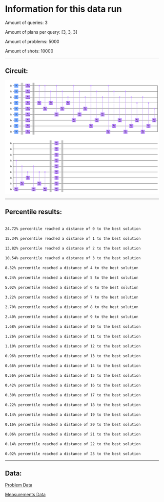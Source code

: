 # Information for this data run

Amount of queries: 3

Amount of plans per query: [3, 3, 3]

Amount of problems: 5000

Amount of shots: 10000

<hr>

## Circuit:

![Circuit](circuit.png)

<hr>

## Percentile results:

```

24.72% percentile reached a distance of 0 to the best solution

15.34% percentile reached a distance of 1 to the best solution

13.82% percentile reached a distance of 2 to the best solution

10.54% percentile reached a distance of 3 to the best solution

8.32% percentile reached a distance of 4 to the best solution

6.24% percentile reached a distance of 5 to the best solution

5.02% percentile reached a distance of 6 to the best solution

3.22% percentile reached a distance of 7 to the best solution

2.70% percentile reached a distance of 8 to the best solution

2.40% percentile reached a distance of 9 to the best solution

1.68% percentile reached a distance of 10 to the best solution

1.26% percentile reached a distance of 11 to the best solution

1.10% percentile reached a distance of 12 to the best solution

0.96% percentile reached a distance of 13 to the best solution

0.66% percentile reached a distance of 14 to the best solution

0.56% percentile reached a distance of 15 to the best solution

0.42% percentile reached a distance of 16 to the best solution

0.30% percentile reached a distance of 17 to the best solution

0.22% percentile reached a distance of 18 to the best solution

0.14% percentile reached a distance of 19 to the best solution

0.16% percentile reached a distance of 20 to the best solution

0.06% percentile reached a distance of 21 to the best solution

0.14% percentile reached a distance of 22 to the best solution

0.02% percentile reached a distance of 23 to the best solution

```

<hr>

## Data:

[Problem Data](problems.csv)

[Measurements Data](measurements.csv)

